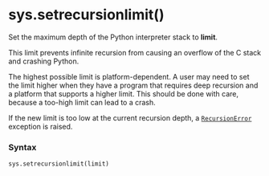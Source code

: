 # sys.setrecursionlimit()

Set the maximum depth of the Python interpreter stack to **limit**.

This limit prevents infinite recursion from causing an overflow of the C stack and crashing Python.

The highest possible limit is platform-dependent. A user may need to set the limit higher when they have a program that requires deep recursion and a platform that supports a higher limit. This should be done with care, because a too-high limit can lead to a crash.

If the new limit is too low at the current recursion depth, a [`RecursionError`](/exceptions/RecursionError.md) exception is raised.

### Syntax

```python
sys.setrecursionlimit(limit)
```